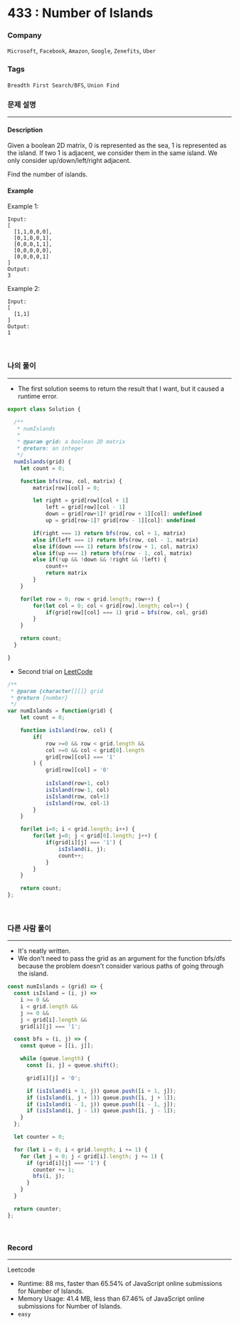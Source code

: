433 : Number of Islands
===
### Company
`Microsoft`, `Facebook`, `Amazon`, `Google`, `Zenefits`, `Uber`

### Tags
`Breadth First Search/BFS`, `Union Find`

### 문제 설명
---
#### Description
Given a boolean 2D matrix, 0 is represented as the sea, 1 is represented as the island. If two 1 is adjacent, we consider them in the same island. We only consider up/down/left/right adjacent.

Find the number of islands.

#### Example
Example 1:
```
Input:
[
  [1,1,0,0,0],
  [0,1,0,0,1],
  [0,0,0,1,1],
  [0,0,0,0,0],
  [0,0,0,0,1]
]
Output:
3
```
Example 2:
```
Input:
[
  [1,1]
]
Output:
1
```

<br>

### 나의 풀이
---
- The first solution seems to return the result that I want, but it caused a runtime error.
```js
export class Solution {

  /**
   * numIslands
   *
   * @param grid: a boolean 2D matrix
   * @return: an integer
   */
  numIslands(grid) {
    let count = 0;

    function bfs(row, col, matrix) {
        matrix[row][col] = 0;

        let right = grid[row][col + 1]
            left = grid[row][col - 1]
            down = grid[row+1]? grid[row + 1][col]: undefined
            up = grid[row-1]? grid[row - 1][col]: undefined

        if(right === 1) return bfs(row, col + 1, matrix)
        else if(left === 1) return bfs(row, col - 1, matrix)
        else if(down === 1) return bfs(row + 1, col, matrix)
        else if(up === 1) return bfs(row - 1, col, matrix)
        else if(!up && !down && !right && !left) {
            count++
            return matrix
        }
    }

    for(let row = 0; row < grid.length; row++) {
        for(let col = 0; col < grid[row].length; col++) {
            if(grid[row][col] === 1) grid = bfs(row, col, grid)
        }
    }

    return count;
  }

}
```
- Second trial on [LeetCode](https://leetcode.com/problems/number-of-islands/)
```js
/**
 * @param {character[][]} grid
 * @return {number}
 */
var numIslands = function(grid) {
    let count = 0;

    function isIsland(row, col) {
        if(
            row >=0 && row < grid.length &&
            col >=0 && col < grid[0].length
            grid[row][col] === '1'
        ) {
            grid[row][col] = '0'
        
            isIsland(row+1, col)
            isIsland(row-1, col)
            isIsland(row, col+1)
            isIsland(row, col-1)
        }
    }

    for(let i=0; i < grid.length; i++) {
        for(let j=0; j < grid[0].length; j++) {
            if(grid[i][j] === '1') {
                isIsland(i, j);
                count++;
            }
        }
    }

    return count;
};
```
<br>

### 다른 사람 풀이
---
- It's neatly written.
- We don't need to pass the grid as an argument for the function bfs/dfs because the problem doesn't consider various paths of going through the island.
```js
const numIslands = (grid) => {
  const isIsland = (i, j) =>
    i >= 0 &&
    i < grid.length &&
    j >= 0 &&
    j < grid[i].length &&
    grid[i][j] === '1';

  const bfs = (i, j) => {
    const queue = [[i, j]];

    while (queue.length) {
      const [i, j] = queue.shift();

      grid[i][j] = '0';

      if (isIsland(i + 1, j)) queue.push([i + 1, j]);
      if (isIsland(i, j + 1)) queue.push([i, j + 1]);
      if (isIsland(i - 1, j)) queue.push([i - 1, j]);
      if (isIsland(i, j - 1)) queue.push([i, j - 1]);
    }
  };

  let counter = 0;

  for (let i = 0; i < grid.length; i += 1) {
    for (let j = 0; j < grid[i].length; j += 1) {
      if (grid[i][j] === '1') {
        counter += 1;
        bfs(i, j);
      }
    }
  }

  return counter;
};
```
<br>

### Record
---
Leetcode
- Runtime: 88 ms, faster than 65.54% of JavaScript online submissions for Number of Islands.
- Memory Usage: 41.4 MB, less than 67.46% of JavaScript online submissions for Number of Islands.
- `easy`

<br>
